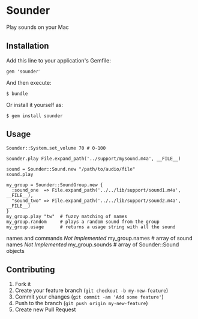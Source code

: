 # Sounder

Play sounds on your Mac

## Installation

Add this line to your application's Gemfile:

    gem 'sounder'

And then execute:

    $ bundle

Or install it yourself as:

    $ gem install sounder

## Usage

    Sounder::System.set_volume 70 # 0-100

    Sounder.play File.expand_path('../support/mysound.m4a', __FILE__)

    sound = Sounder::Sound.new "/path/to/audio/file"
    sound.play

    my_group = Sounder::SoundGroup.new {
      :sound_one  => File.expand_path('../../lib/support/sound1.m4a', __FILE__),
      "sound_two" => File.expand_path('../../lib/support/sound2.m4a', __FILE__)
    }
    my_group.play "tw"  # fuzzy matching of names
    my_group.random     # plays a random sound from the group
    my_group.usage      # returns a usage string with all the sound
names and commands
    *Not Implemented* my_group.names      # array of sound names
    *Not Implemented* my_group.sounds     # array of Sounder::Sound objects

## Contributing

1. Fork it
2. Create your feature branch (`git checkout -b my-new-feature`)
3. Commit your changes (`git commit -am 'Add some feature'`)
4. Push to the branch (`git push origin my-new-feature`)
5. Create new Pull Request
